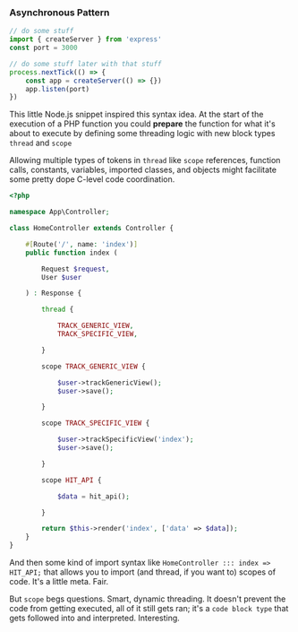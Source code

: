 ### Asynchronous Pattern

```javascript
// do some stuff
import { createServer } from 'express'
const port = 3000

// do some stuff later with that stuff
process.nextTick(() => {
    const app = createServer(() => {})
    app.listen(port)
})
```
This little Node.js snippet inspired this syntax idea. At the start of the execution of a PHP function you could **prepare** the function for what it's about to execute by defining some threading logic with new block types `thread` and `scope`

Allowing multiple types of tokens in `thread` like `scope` references, function calls, constants, variables, imported classes, and objects might facilitate some pretty dope C-level code coordination.

```php
<?php

namespace App\Controller;

class HomeController extends Controller {

    #[Route('/', name: 'index')]
    public function index (

        Request $request,
        User $user

    ) : Response {

        thread {

            TRACK_GENERIC_VIEW,
            TRACK_SPECIFIC_VIEW,

        }

        scope TRACK_GENERIC_VIEW {

            $user->trackGenericView();
            $user->save();

        }

        scope TRACK_SPECIFIC_VIEW {

            $user->trackSpecificView('index');
            $user->save();

        }

        scope HIT_API {

            $data = hit_api();

        }

        return $this->render('index', ['data' => $data]);
    }
}
```

And then some kind of import syntax like `HomeController ::: index => HIT_API;` that allows you to import (and thread, if you want to) scopes of code. It's a little meta. Fair.

But `scope` begs questions. Smart, dynamic threading. It doesn't prevent the code from getting executed, all of it still gets ran; it's a `code block type` that gets followed into and interpreted. Interesting.
